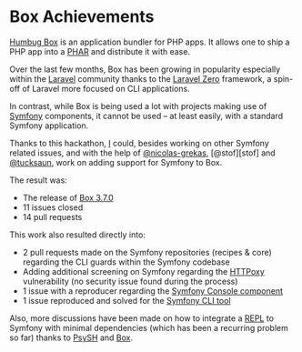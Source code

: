 # Box Achievements

[Humbug Box][box] is an application bundler for PHP apps. It allows one to ship a PHP app into a [PHAR][phar] and distribute
it with ease.

Over the last few months, Box has been growing in popularity especially within the [Laravel][laravel] community thanks to the
[Laravel Zero][laravel-zero] framework, a spin-off of Laravel more focused on CLI applications.

In contrast, while Box is being used a lot with projects making use of [Symfony][symfony] components, it cannot be used – at
least easily, with a standard Symfony application.

Thanks to this hackathon, [I][me] could, besides working on other Symfony related issues, and with the help of 
[@nicolas-grekas][nicolas], [@stof][stof] and [@tucksaun][tucksaun], work on adding support for Symfony to Box.

The result was:

- The release of [Box 3.7.0][box-3.7.0]
- 11 issues closed
- 14 pull requests

This work also resulted directly into:

- 2 pull requests made on the Symfony repositories (recipes & core) regarding the CLI guards within the Symfony codebase
- Adding additional screening on Symfony regarding the [HTTPoxy][httpoxy] vulnerability (no security issue found during the process)
- 1 issue with a reproducer regarding the [Symfony Console component][symfony-console]
- 1 issue reproduced and solved for the [Symfony CLI tool][symfony-cli]

Also, more discussions have been made on how to integrate a [REPL][repl] to Symfony with minimal dependencies (which has been
a recurring problem so far) thanks to [PsySH][psysh] and [Box][box].


[box]: https://github.com/humbug/box
[laravel]: https://laravel.com
[laravel-zero]: https://laravel-zero.com/
[symfony]: https://symfony.com/
[me]: https://github.com/theofidry
[nicolas]: https://github.com/nicolas-grekas
[tucksaun]: https://github.com/tucksaun
[box-3.7.0]: https://github.com/humbug/box/releases/tag/3.7.0
[httpoxy]: https://httpoxy.org
[symfony-console]: https://symfony.com/doc/current/components/console.html
[repl]: https://en.wikipedia.org/wiki/Read–eval–print_loop
[psysh]: https://psysh.org/
[symfony-cli]: https://symfony.com/cloud/
[phar]: https://www.php.net/phar
